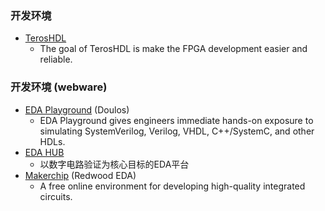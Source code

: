 ### 开发环境
* [TerosHDL](https://github.com/TerosTechnology/terosHDL)
  - The goal of TerosHDL is make the FPGA development easier and reliable.

### 开发环境 (webware)

* [EDA Playground](https://www.edaplayground.com/) (Doulos)
  - EDA Playground gives engineers immediate hands-on exposure to simulating SystemVerilog, Verilog, VHDL, C++/SystemC, and other HDLs.
* [EDA HUB](https://edahub.cn/)
  - 以数字电路验证为核心目标的EDA平台
* [Makerchip](http://makerchip.com/) (Redwood EDA)
  - A free online environment for developing high-quality integrated circuits.
